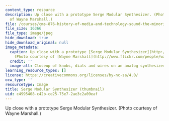 ```yaml
---
content_type: resource
description: Up close with a prototype Serge Modular Synthesizer. (Photo courtesy
  of Wayne Marshall.)
file: /courses/cms-876-history-of-media-and-technology-sound-the-minority-report-radical-music-of-the-past-100-years-spring-2006/c4995408c42bce2575e72ae3c2a09eaf_cms-876s06-th.jpg
file_size: 16366
file_type: image/jpeg
hide_download: true
hide_download_original: null
image_metadata:
  caption: Up close with a prototype [Serge Modular Synthesizer](http://www.serge-fans.com/index.htm).
    (Photo courtesy of [Wayne Marshall](http://www.flickr.com/people/wayneandwax/).)
  credit: ''
  image-alt: Closeup of knobs, dials and wires on an analog synthesizer.
learning_resource_types: []
license: https://creativecommons.org/licenses/by-nc-sa/4.0/
ocw_type: ''
resourcetype: Image
title: Serge Modular Synthesizer (thumbnail)
uid: c4995408-c42b-ce25-75e7-2ae3c2a09eaf
---
```

Up close with a prototype Serge Modular Synthesizer. (Photo courtesy of Wayne Marshall.)
